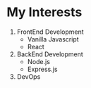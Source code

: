 # My Interests
1. FrontEnd Development
   - Vanilla Javascript
   - React
2. BackEnd Development
   - Node.js
   - Express.js
3. DevOps

